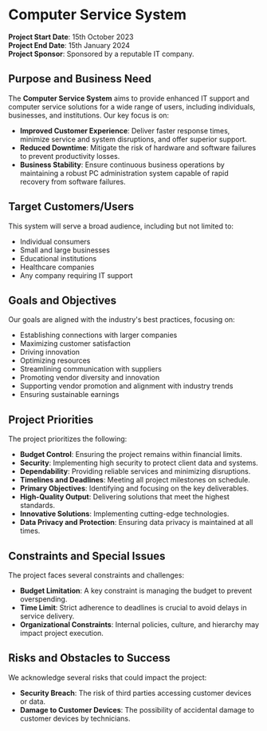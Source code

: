 # Computer Service System

**Project Start Date**: 15th October 2023  
**Project End Date**: 15th January 2024  
**Project Sponsor**: Sponsored by a reputable IT company.

## Purpose and Business Need

The **Computer Service System** aims to provide enhanced IT support and computer service solutions for a wide range of users, including individuals, businesses, and institutions. Our key focus is on:

- **Improved Customer Experience**: Deliver faster response times, minimize service and system disruptions, and offer superior support.
- **Reduced Downtime**: Mitigate the risk of hardware and software failures to prevent productivity losses.
- **Business Stability**: Ensure continuous business operations by maintaining a robust PC administration system capable of rapid recovery from software failures.

## Target Customers/Users

This system will serve a broad audience, including but not limited to:

- Individual consumers
- Small and large businesses
- Educational institutions
- Healthcare companies
- Any company requiring IT support

## Goals and Objectives

Our goals are aligned with the industry's best practices, focusing on:

- Establishing connections with larger companies
- Maximizing customer satisfaction
- Driving innovation
- Optimizing resources
- Streamlining communication with suppliers
- Promoting vendor diversity and innovation
- Supporting vendor promotion and alignment with industry trends
- Ensuring sustainable earnings

## Project Priorities

The project prioritizes the following:

- **Budget Control**: Ensuring the project remains within financial limits.
- **Security**: Implementing high security to protect client data and systems.
- **Dependability**: Providing reliable services and minimizing disruptions.
- **Timelines and Deadlines**: Meeting all project milestones on schedule.
- **Primary Objectives**: Identifying and focusing on the key deliverables.
- **High-Quality Output**: Delivering solutions that meet the highest standards.
- **Innovative Solutions**: Implementing cutting-edge technologies.
- **Data Privacy and Protection**: Ensuring data privacy is maintained at all times.

## Constraints and Special Issues

The project faces several constraints and challenges:

- **Budget Limitation**: A key constraint is managing the budget to prevent overspending.
- **Time Limit**: Strict adherence to deadlines is crucial to avoid delays in service delivery.
- **Organizational Constraints**: Internal policies, culture, and hierarchy may impact project execution.

## Risks and Obstacles to Success

We acknowledge several risks that could impact the project:

- **Security Breach**: The risk of third parties accessing customer devices or data.
- **Damage to Customer Devices**: The possibility of accidental damage to customer devices by technicians.

